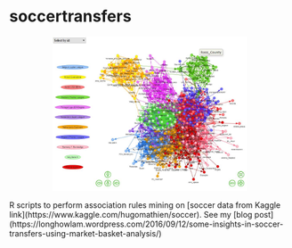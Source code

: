 # soccertransfers
<p align="center">
  <img src="Blogplaatje01.JPG" width="350"/>
</p>
R scripts to perform association rules mining on [soccer data from Kaggle link](https://www.kaggle.com/hugomathien/soccer). See my [blog post](https://longhowlam.wordpress.com/2016/09/12/some-insights-in-soccer-transfers-using-market-basket-analysis/)
